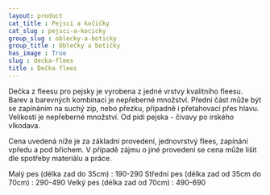 ```yaml
---
layout: product
cat_title : Pejsci a kočičky
cat_slug : pejsci-a-kocicky
group_slug : oblecky-a-boticky
group_title : Oblečky a botičky
has_image : True
slug : decka-flees
title : Dečka flees
---
```


Dečka z fleesu pro pejsky je vyrobena z jedné vrstvy kvalitního fleesu. Barev a barevných kombinací je nepřeberné množství. Přední část může být se zapínáním na suchý zip, nebo přezku, případně i přetahovací přes hlavu. Velikostí je nepřeberné množství. Od pidi pejska - čivavy po irského vlkodava.

Cena uvedená níže je za základní provedení, jednovrstvý flees, zapínání vpředu a pod břichem. V případě zájmu o jiné provedení se cena může lišit dle spotřeby materiálu a práce.

 Malý pes (délka zad do 35cm) : 190-290
 Střední pes (délka zad od 35cm do 70cm) : 290-490
 Velký pes (délka zad od 70cm) : 490-690

